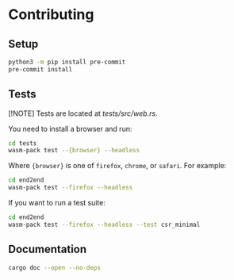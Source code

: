 # Contributing

## Setup

```bash
python3 -m pip install pre-commit
pre-commit install
```

## Tests

[!NOTE] Tests are located at _tests/src/web.rs_.

You need to install a browser and run:

```bash
cd tests
wasm-pack test --{browser} --headless
```

Where `{browser}` is one of `firefox`, `chrome`, or `safari`. For example:

```sh
cd end2end
wasm-pack test --firefox --headless
```

If you want to run a test suite:

```sh
cd end2end
wasm-pack test --firefox --headless --test csr_minimal
```

## Documentation

```sh
cargo doc --open --no-deps
```
